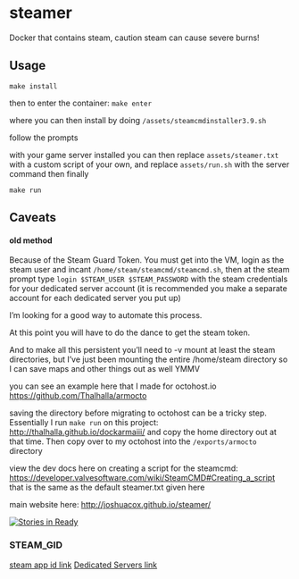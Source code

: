 # steamer
Docker that contains steam, caution steam can cause severe burns!

## Usage

`make install`

then to enter the container:
`make enter`

where you can then install by doing `/assets/steamcmdinstaller3.9.sh`

follow the prompts

with your game server installed you can then
replace `assets/steamer.txt` with a custom script of your own,
and replace `assets/run.sh` with the server command then finally

`make run`

## Caveats

#### old method 

Because of the Steam Guard Token. You must get into the VM, login as the steam user and incant `/home/steam/steamcmd/steamcmd.sh`,
then at the steam prompt type `login $STEAM_USER $STEAM_PASSWORD` with the steam credentials for your dedicated server account 
(it is recommended you make a separate account for each dedicated server you put up)

I’m looking for a good way to automate this process.

At this point you will have to do the dance to get the steam token.

And to make all this persistent you’ll need to -v mount at least the steam directories, but I’ve just been mounting the entire /home/steam directory so I can save maps and other things out as well YMMV

you can see an example here that I made for octohost.io
https://github.com/Thalhalla/armocto

saving the directory before migrating to octohost can be a tricky step.  Essentially I run `make run` on this project:
http://thalhalla.github.io/dockarmaiii/
and copy the home directory out at that time.  Then copy over to my octohost into the `/exports/armocto` directory

view the dev docs here on creating a script for the steamcmd:
https://developer.valvesoftware.com/wiki/SteamCMD#Creating_a_script
that is the same as the default steamer.txt given here

main website here:
http://joshuacox.github.io/steamer/


[![Stories in Ready](https://badge.waffle.io/joshuacox/steamer.png?label=ready&title=Ready)](https://waffle.io/joshuacox/steamer)

### STEAM_GID 

[steam app id link](https://developer.valvesoftware.com/wiki/Steam_Application_IDs)
[Dedicated Servers link](https://developer.valvesoftware.com/wiki/Dedicated_Servers_List)
